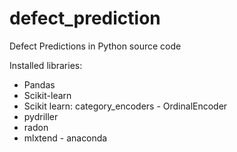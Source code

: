 # defect_prediction
Defect Predictions in Python source code

Installed libraries:
- Pandas
- Scikit-learn
- Scikit learn: category_encoders - OrdinalEncoder
- pydriller
- radon
- mlxtend - anaconda
